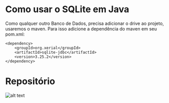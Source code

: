 # Como usar o SQLite em Java

Como qualquer outro Banco de Dados, precisa adicionar o drive ao projeto, usaremos o maven. 
Para isso adicione a dependência do maven em seu pom.xml:

```
<dependency>
    <groupId>org.xerial</groupId>
    <artifactId>sqlite-jdbc</artifactId>
    <version>3.25.2</version>
</dependency>
```
# Repositório

![alt text](http://imgur.com/0A7SzOrl.png)
